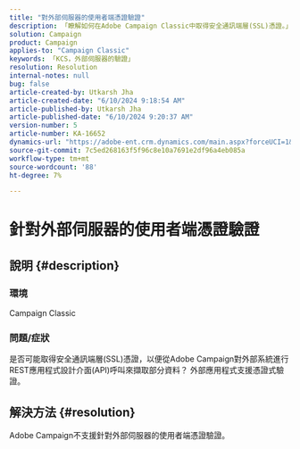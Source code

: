 ```yaml
---
title: "對外部伺服器的使用者端憑證驗證"
description: 「瞭解如何在Adobe Campaign Classic中取得安全通訊端層(SSL)憑證。」
solution: Campaign
product: Campaign
applies-to: "Campaign Classic"
keywords: 「KCS，外部伺服器的驗證」
resolution: Resolution
internal-notes: null
bug: false
article-created-by: Utkarsh Jha
article-created-date: "6/10/2024 9:18:54 AM"
article-published-by: Utkarsh Jha
article-published-date: "6/10/2024 9:20:37 AM"
version-number: 5
article-number: KA-16652
dynamics-url: "https://adobe-ent.crm.dynamics.com/main.aspx?forceUCI=1&pagetype=entityrecord&etn=knowledgearticle&id=43889171-0a27-ef11-840a-6045bd026b83"
source-git-commit: 7c5ed268163f5f96c8e10a7691e2df96a4eb085a
workflow-type: tm+mt
source-wordcount: '88'
ht-degree: 7%

---
```


# 針對外部伺服器的使用者端憑證驗證

## 說明 {#description}


### <b>環境</b>

Campaign Classic



### <b>問題/症狀</b>

是否可能取得安全通訊端層(SSL)憑證，以便從Adobe Campaign對外部系統進行REST應用程式設計介面(API)呼叫來擷取部分資料？ 外部應用程式支援憑證式驗證。


## 解決方法 {#resolution}

Adobe Campaign不支援針對外部伺服器的使用者端憑證驗證。